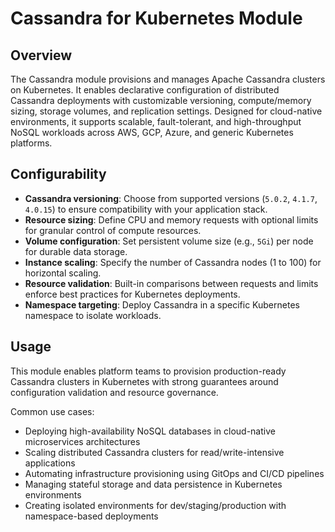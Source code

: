 # Cassandra for Kubernetes Module

## Overview

The Cassandra module provisions and manages Apache Cassandra clusters on Kubernetes. It enables declarative configuration of distributed Cassandra deployments with customizable versioning, compute/memory sizing, storage volumes, and replication settings. Designed for cloud-native environments, it supports scalable, fault-tolerant, and high-throughput NoSQL workloads across AWS, GCP, Azure, and generic Kubernetes platforms.

## Configurability

- **Cassandra versioning**: Choose from supported versions (`5.0.2`, `4.1.7`, `4.0.15`) to ensure compatibility with your application stack.  
- **Resource sizing**: Define CPU and memory requests with optional limits for granular control of compute resources.  
- **Volume configuration**: Set persistent volume size (e.g., `5Gi`) per node for durable data storage.  
- **Instance scaling**: Specify the number of Cassandra nodes (1 to 100) for horizontal scaling.  
- **Resource validation**: Built-in comparisons between requests and limits enforce best practices for Kubernetes deployments.  
- **Namespace targeting**: Deploy Cassandra in a specific Kubernetes namespace to isolate workloads.

## Usage

This module enables platform teams to provision production-ready Cassandra clusters in Kubernetes with strong guarantees around configuration validation and resource governance.

Common use cases:

- Deploying high-availability NoSQL databases in cloud-native microservices architectures  
- Scaling distributed Cassandra clusters for read/write-intensive applications  
- Automating infrastructure provisioning using GitOps and CI/CD pipelines  
- Managing stateful storage and data persistence in Kubernetes environments  
- Creating isolated environments for dev/staging/production with namespace-based deployments
